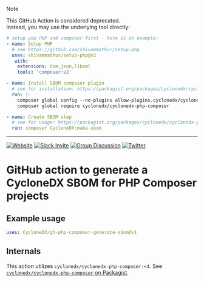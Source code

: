 > [!NOTE]
> This GitHub Action is considered deprecated.  
> Instead, you may use the underlying tool directly:
>
> ```yaml
> # setup you PHP and composer first - here is an example:
> - name: Setup PHP
>   # see https://github.com/shivammathur/setup-php
>   uses: shivammathur/setup-php@v2
>    with:
>     extensions: dom,json,libxml
>     tools: 'composer:v2'
> 
> - name: Install SBOM composer plugin 
>   # see for installation: https://packagist.org/packages/cyclonedx/cyclonedx-php-composer
>   run: |-
>     composer global config --no-plugins allow-plugins.cyclonedx/cyclonedx-php-composer true
>     composer global require cyclonedx/cyclonedx-php-composer
> 
> - name: Create SBOM step
>   # see for usage: https://packagist.org/packages/cyclonedx/cyclonedx-php-composer
>   run: composer CycloneDX:make-sbom
> ```

----

[![Website](https://img.shields.io/badge/https://-cyclonedx.org-blue.svg)](https://cyclonedx.org/)
[![Slack Invite](https://img.shields.io/badge/Slack-Join-blue?logo=slack&labelColor=393939)](https://cyclonedx.org/slack/invite)
[![Group Discussion](https://img.shields.io/badge/discussion-groups.io-blue.svg)](https://groups.io/g/CycloneDX)
[![Twitter](https://img.shields.io/twitter/url/http/shields.io.svg?style=social&label=Follow)](https://twitter.com/CycloneDX_Spec)

# GitHub action to generate a CycloneDX SBOM for PHP Composer projects

## Example usage

```yaml
uses: CycloneDX/gh-php-composer-generate-sbom@v1
```

## Internals

This action utilizes `cyclonedx/cyclonedx-php-composer:<4`. See [`cyclonedx/cyclonedx-php-composer` on Packagist](https://packagist.org/packages/cyclonedx/cyclonedx-php-composer).
